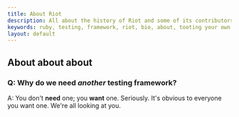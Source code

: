 ```yaml
---
title: About Riot
description: All about the history of Riot and some of its contributors
keywords: ruby, testing, framework, riot, bio, about, tooting your own horn
layout: default
---
```


## About about about

### Q: Why do we need *another* testing framework?

A: You don't **need** one; you **want** one. Seriously. It's obvious to everyone you want one. We're all looking at you.